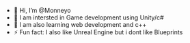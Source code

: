 - 👋 Hi, I’m @Monneyo
- 👀 I am intersted in Game development using Unity/c#
- 🌱 I am also learning web development and c++
- ⚡ Fun fact: I also like Unreal Engine but i dont like Blueprints

<!---
Monneyo/Monneyo is a ✨ special ✨ repository because its `README.md` (this file) appears on your GitHub profile.
You can click the Preview link to take a look at your changes.
--->
